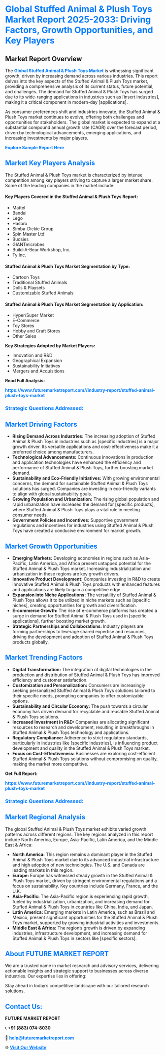 <h1 style="color: #007BFF;">Global Stuffed Animal & Plush Toys Market Report 2025-2033: Driving Factors, Growth Opportunities, and Key Players</h1>

<section id="overview">
<h2>Market Report Overview</h2>
<p>The <a href="https://www.futuremarketreport.com//industry-report/stuffed-animal-plush-toys-market" style="color: #007BFF; text-decoration: none;"><strong>Global Stuffed Animal & Plush Toys Market</strong></a> is witnessing significant growth, driven by increasing demand across various industries. This report delves into the key aspects of the Stuffed Animal & Plush Toys market, providing a comprehensive analysis of its current status, future potential, and challenges. The demand for Stuffed Animal & Plush Toys has surged due to its wide-ranging applications in industries such as [insert industries], making it a critical component in modern-day [applications].</p>
<p>As consumer preferences shift and industries innovate, the Stuffed Animal & Plush Toys market continues to evolve, offering both challenges and opportunities for stakeholders. The global market is expected to expand at a substantial compound annual growth rate (CAGR) over the forecast period, driven by technological advancements, emerging applications, and increasing investments by major players.</p>
</section>

<section id="overview">
<p><a href="https://www.futuremarketreport.com//request-sample/reportId=91741" style="color: #007BFF; text-decoration: none;"><strong>Explore Sample Report Here</strong></a></p>
</section>

<section id="key-players">
<h2 style="color: #007BFF;">Market Key Players Analysis</h2>
<p>The Stuffed Animal & Plush Toys market is characterized by intense competition among key players striving to capture a larger market share. Some of the leading companies in the market include:</p>
<h4>Key Players Covered in the Stuffed Animal & Plush Toys Report:</h4>
<ul><li>Mattel</li><li>Bandai</li><li>Lego</li><li>Hasbro</li><li>Simba-Dickie Group</li><li>Spin Master Ltd</li><li>Budsies</li><li>GIANTmicrobes</li><li>Build-A-Bear Workshop, Inc.</li><li>Ty Inc.</li></ul>
<h4>Stuffed Animal & Plush Toys Market Segmentation by Type:</h4>
<ul><li>Cartoon Toys</li><li>Traditional Stuffed Animals</li><li>Dolls &amp; Playsets</li><li>Customizable Stuffed Animals</li></ul>

<h4>Stuffed Animal & Plush Toys Market Segmentation by Application:</h4>
<ul><li>Hyper/Super Market</li><li>E-Commerce</li><li>Toy Stores</li><li>Hobby and Craft Stores</li><li>Other Sales</li></ul>
<p><strong>Key Strategies Adopted by Market Players:</strong></p>
<ul>
<li>Innovation and R&D</li>
<li>Geographical Expansion</li>
<li>Sustainability Initiatives</li>
<li>Mergers and Acquisitions</li>
</ul>
</section>

<section>
<p><strong>Read Full Analysis: </strong></p><a href="https://www.futuremarketreport.com//industry-report/stuffed-animal-plush-toys-market" style="color: #007BFF; text-decoration: none;"><strong>https://www.futuremarketreport.com//industry-report/stuffed-animal-plush-toys-market</strong></a>
<h3 style="color: #007BFF;">Strategic Questions Addressed:</h3>
</section>

<section id="driving-factors">
<h2 style="color: #007BFF;">Market Driving Factors</h2>
<ul>
<li><strong>Rising Demand Across Industries:</strong> The increasing adoption of Stuffed Animal & Plush Toys in industries such as [specific industries] is a major growth driver. Its versatile applications and cost-effectiveness make it a preferred choice among manufacturers.</li>
<li><strong>Technological Advancements:</strong> Continuous innovations in production and application technologies have enhanced the efficiency and performance of Stuffed Animal & Plush Toys, further boosting market demand.</li>
<li><strong>Sustainability and Eco-Friendly Initiatives:</strong> With growing environmental concerns, the demand for sustainable Stuffed Animal & Plush Toys solutions has surged. Companies are investing in eco-friendly variants to align with global sustainability goals.</li>
<li><strong>Growing Population and Urbanization:</strong> The rising global population and rapid urbanization have increased the demand for [specific products], where Stuffed Animal & Plush Toys plays a vital role in meeting consumer needs.</li>
<li><strong>Government Policies and Incentives:</strong> Supportive government regulations and incentives for industries using Stuffed Animal & Plush Toys have created a conducive environment for market growth.</li>
</ul>
</section>

<section id="growth-opportunities">
<h2 style="color: #007BFF;">Market Growth Opportunities</h2>
<ul>
<li><strong>Emerging Markets:</strong> Developing economies in regions such as Asia-Pacific, Latin America, and Africa present untapped potential for the Stuffed Animal & Plush Toys market. Increasing industrialization and urbanization in these regions are key growth drivers.</li>
<li><strong>Innovative Product Development:</strong> Companies investing in R&D to create innovative Stuffed Animal & Plush Toys products with enhanced features and applications are likely to gain a competitive edge.</li>
<li><strong>Expansion into Niche Applications:</strong> The versatility of Stuffed Animal & Plush Toys allows it to be utilized in niche markets such as [specific niches], creating opportunities for growth and diversification.</li>
<li><strong>E-commerce Growth:</strong> The rise of e-commerce platforms has created a surge in demand for Stuffed Animal & Plush Toys used in [specific applications], further boosting market growth.</li>
<li><strong>Strategic Partnerships and Collaborations:</strong> Industry players are forming partnerships to leverage shared expertise and resources, driving the development and adoption of Stuffed Animal & Plush Toys products globally.</li>
</ul>
</section>

<section id="trending-factors">
<h2 style="color: #007BFF;">Market Trending Factors</h2>
<ul>
<li><strong>Digital Transformation:</strong> The integration of digital technologies in the production and distribution of Stuffed Animal & Plush Toys has improved efficiency and customer satisfaction.</li>
<li><strong>Customization and Personalization:</strong> Consumers are increasingly seeking personalized Stuffed Animal & Plush Toys solutions tailored to their specific needs, prompting companies to offer customizable options.</li>
<li><strong>Sustainability and Circular Economy:</strong> The push towards a circular economy has driven demand for recyclable and reusable Stuffed Animal & Plush Toys solutions.</li>
<li><strong>Increased Investment in R&D:</strong> Companies are allocating significant resources to research and development, resulting in breakthroughs in Stuffed Animal & Plush Toys technology and applications.</li>
<li><strong>Regulatory Compliance:</strong> Adherence to strict regulatory standards, particularly in industries like [specific industries], is influencing product development and quality in the Stuffed Animal & Plush Toys market.</li>
<li><strong>Focus on Cost-Effectiveness:</strong> Businesses are exploring cost-efficient Stuffed Animal & Plush Toys solutions without compromising on quality, making the market more competitive.</li>
</ul>
</section>

<section>
<p><strong>Get Full Report: </strong></p><a href="https://www.futuremarketreport.com//industry-report/stuffed-animal-plush-toys-market" style="color: #007BFF; text-decoration: none;"><strong>https://www.futuremarketreport.com//industry-report/stuffed-animal-plush-toys-market</strong></a>
<h3 style="color: #007BFF;">Strategic Questions Addressed:</h3>
</section>


<section id="regional-analysis">
<h2 style="color: #007BFF;">Market Regional Analysis</h2>
<p>The global Stuffed Animal & Plush Toys market exhibits varied growth patterns across different regions. The key regions analyzed in this report include North America, Europe, Asia-Pacific, Latin America, and the Middle East & Africa:</p>
<ul>
<li><strong>North America:</strong> This region remains a dominant player in the Stuffed Animal & Plush Toys market due to its advanced industrial infrastructure and high adoption of new technologies. The U.S. and Canada are leading markets in this region.</li>
<li><strong>Europe:</strong> Europe has witnessed steady growth in the Stuffed Animal & Plush Toys market, driven by stringent environmental regulations and a focus on sustainability. Key countries include Germany, France, and the U.K.</li>
<li><strong>Asia-Pacific:</strong> The Asia-Pacific region is experiencing rapid growth, fueled by industrialization, urbanization, and increasing demand for Stuffed Animal & Plush Toys in countries like China, India, and Japan.</li>
<li><strong>Latin America:</strong> Emerging markets in Latin America, such as Brazil and Mexico, present significant opportunities for the Stuffed Animal & Plush Toys market, supported by growing industrial activities and investments.</li>
<li><strong>Middle East & Africa:</strong> The region’s growth is driven by expanding industries, infrastructure development, and increasing demand for Stuffed Animal & Plush Toys in sectors like [specific sectors].</li>
</ul>
</section>

<footer>
<h2 style="color: #007BFF;">About FUTURE MARKET REPORT</h2>
<p>We are a trusted name in market research and advisory services, delivering actionable insights and strategic support to businesses across diverse industries. Our expertise lies in offering:</p>

<p>Stay ahead in today’s competitive landscape with our tailored research solutions.</p>

<h2 style="color: #007BFF;">Contact Us:</h2>
<p><strong>FUTURE MARKET REPORT</strong></p>
<p>📞 <strong>+91 (883) 074-8030</strong></p>
<p>📧 <strong><a href="mailto:help@futuremarketreport.com" style="color: #007BFF;">help@futuremarketreport.com</a></strong></p>
<p>🌐 <strong><a href="https://www.futuremarketreport.com/" style="color: #007BFF;">Visit Our Website</a></strong></p>
</footer>